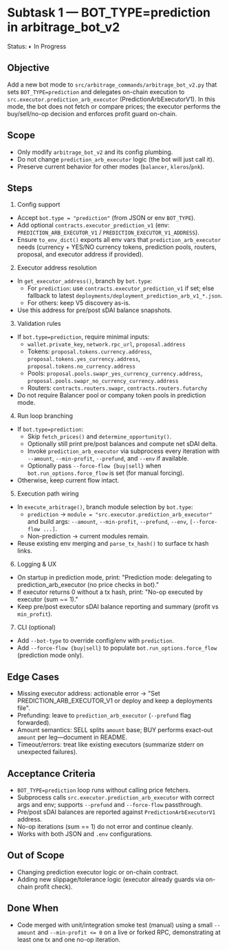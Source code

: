 # Subtask 1 — BOT_TYPE=prediction in arbitrage_bot_v2

Status: ◐ In Progress

## Objective
Add a new bot mode to `src/arbitrage_commands/arbitrage_bot_v2.py` that sets `BOT_TYPE=prediction` and delegates on-chain execution to `src.executor.prediction_arb_executor` (PredictionArbExecutorV1). In this mode, the bot does not fetch or compare prices; the executor performs the buy/sell/no-op decision and enforces profit guard on-chain.

## Scope
- Only modify `arbitrage_bot_v2` and its config plumbing.
- Do not change `prediction_arb_executor` logic (the bot will just call it).
- Preserve current behavior for other modes (`balancer`, `kleros`/`pnk`).

## Steps
1) Config support
- Accept `bot.type = "prediction"` (from JSON or env `BOT_TYPE`).
- Add optional `contracts.executor_prediction_v1` (env: `PREDICTION_ARB_EXECUTOR_V1` / `PREDICTION_EXECUTOR_V1_ADDRESS`).
- Ensure `to_env_dict()` exports all env vars that `prediction_arb_executor` needs (currency + YES/NO currency tokens, prediction pools, routers, proposal, and executor address if provided).

2) Executor address resolution
- In `get_executor_address()`, branch by `bot.type`:
  - For `prediction`: use `contracts.executor_prediction_v1` if set; else fallback to latest `deployments/deployment_prediction_arb_v1_*.json`.
  - For others: keep V5 discovery as-is.
- Use this address for pre/post sDAI balance snapshots.

3) Validation rules
- If `bot.type=prediction`, require minimal inputs:
  - `wallet.private_key`, `network.rpc_url`, `proposal.address`
  - Tokens: `proposal.tokens.currency.address`, `proposal.tokens.yes_currency.address`, `proposal.tokens.no_currency.address`
  - Pools: `proposal.pools.swapr_yes_currency_currency.address`, `proposal.pools.swapr_no_currency_currency.address`
  - Routers: `contracts.routers.swapr`, `contracts.routers.futarchy`
- Do not require Balancer pool or company token pools in prediction mode.

4) Run loop branching
- If `bot.type=prediction`:
  - Skip `fetch_prices()` and `determine_opportunity()`.
  - Optionally still print pre/post balances and compute net sDAI delta.
  - Invoke `prediction_arb_executor` via subprocess every iteration with `--amount`, `--min-profit`, `--prefund`, and `--env` if available.
  - Optionally pass `--force-flow {buy|sell}` when `bot.run_options.force_flow` is set (for manual forcing).
- Otherwise, keep current flow intact.

5) Execution path wiring
- In `execute_arbitrage()`, branch module selection by `bot.type`:
  - `prediction` → `module = "src.executor.prediction_arb_executor"` and build args: `--amount`, `--min-profit`, `--prefund`, `--env`, `[--force-flow ...]`.
  - Non-prediction → current modules remain.
- Reuse existing env merging and `parse_tx_hash()` to surface tx hash links.

6) Logging & UX
- On startup in prediction mode, print: "Prediction mode: delegating to prediction_arb_executor (no price checks in bot)."
- If executor returns 0 without a tx hash, print: "No-op executed by executor (sum ~= 1)."
- Keep pre/post executor sDAI balance reporting and summary (profit vs `min_profit`).

7) CLI (optional)
- Add `--bot-type` to override config/env with `prediction`.
- Add `--force-flow {buy|sell}` to populate `bot.run_options.force_flow` (prediction mode only).

## Edge Cases
- Missing executor address: actionable error → "Set PREDICTION_ARB_EXECUTOR_V1 or deploy and keep a deployments file".
- Prefunding: leave to `prediction_arb_executor` (`--prefund` flag forwarded).
- Amount semantics: SELL splits `amount` base; BUY performs exact-out `amount` per leg—document in README.
- Timeout/errors: treat like existing executors (summarize stderr on unexpected failures).

## Acceptance Criteria
- `BOT_TYPE=prediction` loop runs without calling price fetchers.
- Subprocess calls `src.executor.prediction_arb_executor` with correct args and env; supports `--prefund` and `--force-flow` passthrough.
- Pre/post sDAI balances are reported against `PredictionArbExecutorV1` address.
- No-op iterations (sum == 1) do not error and continue cleanly.
- Works with both JSON and `.env` configurations.

## Out of Scope
- Changing prediction executor logic or on-chain contract.
- Adding new slippage/tolerance logic (executor already guards via on-chain profit check).

## Done When
- Code merged with unit/integration smoke test (manual) using a small `--amount` and `--min-profit <= 0` on a live or forked RPC, demonstrating at least one tx and one no-op iteration.

